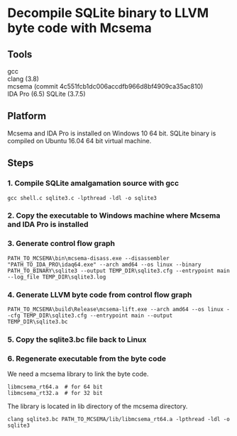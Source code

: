 # Decompile SQLite binary to LLVM byte code with Mcsema

## Tools
gcc  
clang (3.8)  
mcsema (commit 4c551fcb1dc006accdfb966d8bf4909ca35ac810)  
IDA Pro (6.5)
SQLite (3.7.5)

## Platform
Mcsema and IDA Pro is installed on Windows 10 64 bit.
SQLite binary is compiled on Ubuntu 16.04 64 bit virtual machine.

## Steps

### 1. Compile SQLite amalgamation source with gcc
```
gcc shell.c sqlite3.c -lpthread -ldl -o sqlite3
```

### 2. Copy the executable to Windows machine where Mcsema and IDA Pro is installed

### 3. Generate control flow graph
```
PATH_TO_MCSEMA\bin\mcsema-disass.exe --disassembler "PATH_TO_IDA_PRO\idaq64.exe" --arch amd64 --os linux --binary PATH_TO_BINARY\sqlite3 --output TEMP_DIR\sqlite3.cfg --entrypoint main --log_file TEMP_DIR\sqlite3.log
```

### 4. Generate LLVM byte code from control flow graph
```
PATH_TO_MCSEMA\build\Release\mcsema-lift.exe --arch amd64 --os linux --cfg TEMP_DIR\sqlite3.cfg --entrypoint main --output TEMP_DIR\sqlite3.bc
```

### 5. Copy the sqlite3.bc file back to Linux

### 6. Regenerate executable from the byte code
We need a mcsema library to link the byte code.  
```
libmcsema_rt64.a  # for 64 bit
libmcsema_rt32.a  # for 32 bit
```
The library is located in lib directory of the mcsema directory.  
```
clang sqlite3.bc PATH_TO_MCSEMA/lib/libmcsema_rt64.a -lpthread -ldl -o sqlite3
```


